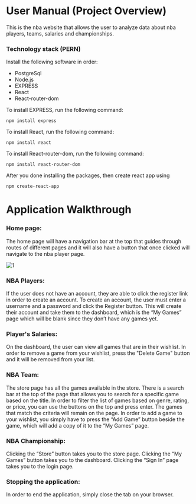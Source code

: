 # User Manual (Project Overview)
This is the nba website that allows the user to analyze data about nba players, teams, salaries and championships.

### Technology stack (PERN)
Install the following software in order:
* PostgreSql
* Node.js
* EXPRESS 
* React
* React-router-dom

To install EXPRESS, run the following command: 

<code>npm install express</code>

To install React, run the following command:

<code>npm install react</code>

To install React-router-dom, run the following command:

<code>npm install react-router-dom</code>

After you done installing the packages, then create react app using

<code>npm create-react-app</code>

# Application Walkthrough 
### Home page:
The home page will have a navigation bar at the top that guides through routes of different pages and it will also have a button that once clicked will navigate to the nba player page.

![1](https://github.com/hvasoya/Nba-Website-master/blob/main/Screen%20Shot%202022-12-04%20at%204.45.21%20PM.png)

### NBA Players:
If the user does not have an account, they are able to click the register link in order to create an account. To create an account, the user must enter a username and a password and click the Register button. This will create their account and take them to the dashboard, which is the “My Games” page which will be blank since they don’t have any games yet.


### Player's Salaries:
On the dashboard, the user can view all games that are in their wishlist. In order to remove a game from your wishlist, press the "Delete Game" button and it will be removed from your list.


### NBA Team:
The store page has all the games available in the store. There is a search bar at the top of the page that allows you to search for a specific game based on the title. In order to filter the list of games based on genre, rating, or price, you can use the buttons on the top and press enter. The games that match the criteria will remain on the page. In order to add a game to your wishlist, you simply have to press the “Add Game” button beside the game, which will add a copy of it to the “My Games” page.



### NBA Championship:
Clicking the “Store” button takes you to the store page. Clicking the “My Games” button takes you to the dashboard. Clicking the “Sign In” page takes you to the login page.



### Stopping the application:
In order to end the application, simply close the tab on your browser.
